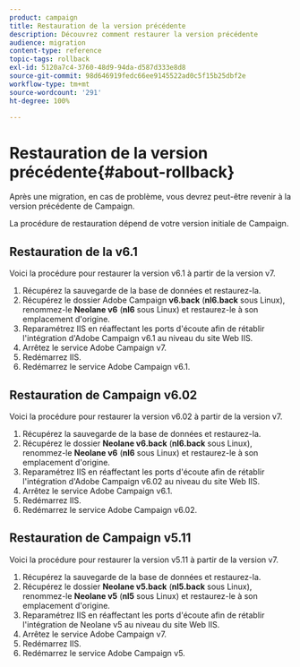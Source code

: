 ```yaml
---
product: campaign
title: Restauration de la version précédente
description: Découvrez comment restaurer la version précédente
audience: migration
content-type: reference
topic-tags: rollback
exl-id: 5120a7c4-3760-48d9-94da-d587d333e8d8
source-git-commit: 98d646919fedc66ee9145522ad0c5f15b25dbf2e
workflow-type: tm+mt
source-wordcount: '291'
ht-degree: 100%

---
```


# Restauration de la version précédente{#about-rollback}

Après une migration, en cas de problème, vous devrez peut-être revenir à la version précédente de Campaign.

La procédure de restauration dépend de votre version initiale de Campaign.

## Restauration de la v6.1

Voici la procédure pour restaurer la version v6.1 à partir de la version v7.

1. Récupérez la sauvegarde de la base de données et restaurez-la.
1. Récupérez le dossier Adobe Campaign **v6.back** (**nl6.back** sous Linux), renommez-le **Neolane v6** (**nl6** sous Linux) et restaurez-le à son emplacement d&#39;origine.
1. Reparamétrez IIS en réaffectant les ports d&#39;écoute afin de rétablir l&#39;intégration d&#39;Adobe Campaign v6.1 au niveau du site Web IIS.
1. Arrêtez le service Adobe Campaign v7.
1. Redémarrez IIS.
1. Redémarrez le service Adobe Campaign v6.1.

## Restauration de Campaign v6.02

Voici la procédure pour restaurer la version v6.02 à partir de la version v7.

1. Récupérez la sauvegarde de la base de données et restaurez-la.
1. Récupérez le dossier **Neolane v6.back** (**nl6.back** sous Linux), renommez-le **Neolane v6** (**nl6** sous Linux) et restaurez-le à son emplacement d&#39;origine.
1. Reparamétrez IIS en réaffectant les ports d&#39;écoute afin de rétablir l&#39;intégration d&#39;Adobe Campaign v6.02 au niveau du site Web IIS.
1. Arrêtez le service Adobe Campaign v6.1.
1. Redémarrez IIS.
1. Redémarrez le service Adobe Campaign v6.02.

## Restauration de Campaign v5.11

Voici la procédure pour restaurer la version v5.11 à partir de la version v7.

1. Récupérez la sauvegarde de la base de données et restaurez-la.
1. Récupérez le dossier **Neolane v5.back** (**nl5.back** sous Linux), renommez-le **Neolane v5** (**nl5** sous Linux) et restaurez-le à son emplacement d&#39;origine.
1. Reparamétrez IIS en réaffectant les ports d&#39;écoute afin de rétablir l&#39;intégration de Neolane v5 au niveau du site Web IIS.
1. Arrêtez le service Adobe Campaign v7.
1. Redémarrez IIS.
1. Redémarrez le service Adobe Campaign v5.
